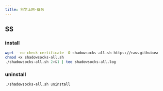 ```yaml
---
title: 科学上网·备忘
---
```


## SS

### install

```bash
wget --no-check-certificate -O shadowsocks-all.sh https://raw.githubusercontent.com/teddysun/shadowsocks_install/master/shadowsocks-all.sh
chmod +x shadowsocks-all.sh
./shadowsocks-all.sh 2>&1 | tee shadowsocks-all.log
```

### uninstall

```
./shadowsocks-all.sh uninstall
```
